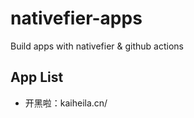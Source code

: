 # nativefier-apps
Build apps with nativefier &amp; github actions

## App List

- 开黑啦：kaiheila.cn/

